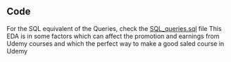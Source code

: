 ## Code

For the SQL equivalent of the Queries, check the [SQL_queries.sql](https://github.com/kayikalvin/Udemy-DataAnalysis/blob/master/queries.sql) file
This EDA is in some factors which can affect the promotion and earnings from Udemy courses and which the perfect way to make a good saled course in Udemy
